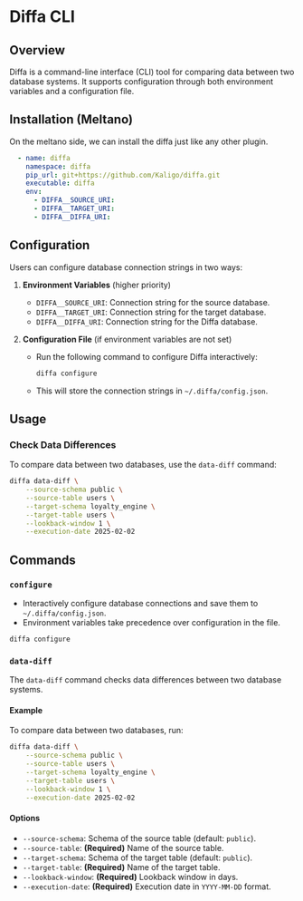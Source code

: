 # Diffa CLI

## Overview
Diffa is a command-line interface (CLI) tool for comparing data between two database systems. It supports configuration through both environment variables and a configuration file.

## Installation (Meltano)

On the meltano side, we can install the diffa just like any other plugin.

```yaml
  - name: diffa
    namespace: diffa
    pip_url: git+https://github.com/Kaligo/diffa.git
    executable: diffa
    env:
      - DIFFA__SOURCE_URI:
      - DIFFA__TARGET_URI:
      - DIFFA__DIFFA_URI:
```

## Configuration

Users can configure database connection strings in two ways:

1. **Environment Variables** (higher priority)
   - `DIFFA__SOURCE_URI`: Connection string for the source database.
   - `DIFFA__TARGET_URI`: Connection string for the target database.
   - `DIFFA__DIFFA_URI`: Connection string for the Diffa database.

2. **Configuration File** (if environment variables are not set)
   - Run the following command to configure Diffa interactively:

     ```sh
     diffa configure
     ```

   - This will store the connection strings in `~/.diffa/config.json`.

## Usage

### Check Data Differences

To compare data between two databases, use the `data-diff` command:

```sh
diffa data-diff \
    --source-schema public \
    --source-table users \
    --target-schema loyalty_engine \
    --target-table users \
    --lookback-window 1 \
    --execution-date 2025-02-02
```

## Commands

### `configure`

- Interactively configure database connections and save them to `~/.diffa/config.json`.
- Environment variables take precedence over configuration in the file. 

```sh
diffa configure
```

### `data-diff`

The `data-diff` command checks data differences between two database systems.

#### Example

To compare data between two databases, run:

```sh
diffa data-diff \
    --source-schema public \
    --source-table users \
    --target-schema loyalty_engine \
    --target-table users \
    --lookback-window 1 \
    --execution-date 2025-02-02
```

#### Options

- `--source-schema`: Schema of the source table (default: `public`).
- `--source-table`: **(Required)** Name of the source table.
- `--target-schema`: Schema of the target table (default: `public`).
- `--target-table`: **(Required)** Name of the target table.
- `--lookback-window`: **(Required)** Lookback window in days.
- `--execution-date`: **(Required)** Execution date in `YYYY-MM-DD` format.
